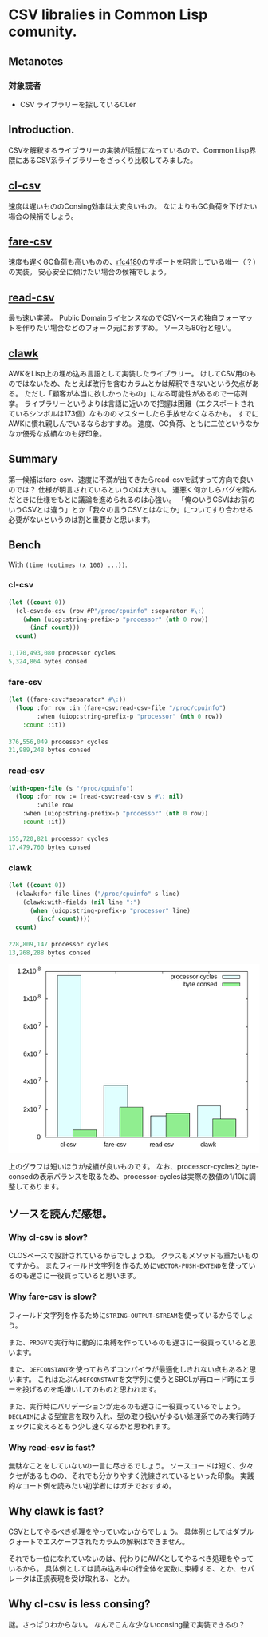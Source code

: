 # CSV libralies in Common Lisp comunity.
## Metanotes
### 対象読者
* CSV ライブラリーを探しているCLer

## Introduction.
CSVを解釈するライブラリーの実装が話題になっているので、Common Lisp界隈にあるCSV系ライブラリーをざっくり比較してみました。

## [cl-csv](https://github.com/AccelerationNet/cl-csv)
速度は遅いもののConsing効率は大変良いもの。
なによりもGC負荷を下げたい場合の候補でしょう。

## [fare-csv](https://github.com/fare/fare-csv)
速度も遅くGC負荷も高いものの、[rfc4180](https://datatracker.ietf.org/doc/html/rfc4180)のサポートを明言している唯一（？）の実装。
安心安全に傾けたい場合の候補でしょう。

## [read-csv](https://github.com/WarrenWilkinson/read-csv)
最も速い実装。
Public DomainライセンスなのでCSVベースの独自フォーマットを作りたい場合などのフォーク元におすすめ。
ソースも80行と短い。

## [clawk](https://github.com/sharplispers/clawk)
AWKをLisp上の埋め込み言語として実装したライブラリー。
けしてCSV用のものではないため、たとえば改行を含むカラムとかは解釈できないという欠点がある。
ただし「顧客が本当に欲しかったもの」になる可能性があるので一応列挙。
ライブラリーというよりは言語に近いので把握は困難（エクスポートされているシンボルは173個）なもののマスターしたら手放せなくなるかも。
すでにAWKに慣れ親しんでいるならおすすめ。
速度、GC負荷、ともに二位というなかなか優秀な成績なのも好印象。

## Summary
第一候補はfare-csv、速度に不満が出てきたらread-csvを試すって方向で良いのでは？
仕様が明言されているというのは大きい。
運悪く何かしらバグを踏んだときに仕様をもとに議論を進められるのは心強い。
「俺のいうCSVはお前のいうCSVとは違う」とか「我々の言うCSVとはなにか」についてすり合わせる必要がないというのは割と重要かと思います。

## Bench
With `(time (dotimes (x 100) ...))`.
### cl-csv

```lisp
(let ((count 0))
  (cl-csv:do-csv (row #P"/proc/cpuinfo" :separator #\:)
    (when (uiop:string-prefix-p "processor" (nth 0 row))
      (incf count)))
  count)

1,170,493,080 processor cycles
5,324,864 bytes consed
```

### fare-csv

```lisp
(let ((fare-csv:*separator* #\:))
  (loop :for row :in (fare-csv:read-csv-file "/proc/cpuinfo")
        :when (uiop:string-prefix-p "processor" (nth 0 row))
	:count :it))

376,556,049 processor cycles
21,989,248 bytes consed
```

### read-csv

```lisp
(with-open-file (s "/proc/cpuinfo")
  (loop :for row := (read-csv:read-csv s #\: nil)
        :while row
	:when (uiop:string-prefix-p "processor" (nth 0 row))
	:count :it))

155,720,821 processor cycles
17,479,760 bytes consed
```

### clawk

```lisp
(let ((count 0))
  (clawk:for-file-lines ("/proc/cpuinfo" s line)
    (clawk:with-fields (nil line ":")
      (when (uiop:string-prefix-p "processor" line)
        (incf count))))
  count)

228,809,147 processor cycles
13,268,288 bytes consed
```

![benchmark graph](../img/csv-bench.png)

上のグラフは短いほうが成績が良いものです。
なお、processor-cyclesとbyte-consedの表示バランスを取るため、processor-cyclesは実際の数値の1/10に調整してあります。

## ソースを読んだ感想。
### Why cl-csv is slow?
CLOSベースで設計されているからでしょうね。
クラスもメソッドも重たいものですから。
またフィールド文字列を作るために`VECTOR-PUSH-EXTEND`を使っているのも遅さに一役買っていると思います。

### Why fare-csv is slow?
フィールド文字列を作るために`STRING-OUTPUT-STREAM`を使っているからでしょう。

また、`PROGV`で実行時に動的に束縛を作っているのも遅さに一役買っていると思います。

また、`DEFCONSTANT`を使っておらずコンパイラが最適化しきれない点もあると思います。
これはたぶん`DEFCONSTANT`を文字列に使うとSBCLが再ロード時にエラーを投げるのを毛嫌いしてのものと思われます。

また、実行時にバリデーションが走るのも遅さに一役買っているでしょう。
`DECLAIM`による型宣言を取り入れ、型の取り扱いがゆるい処理系でのみ実行時チェックに変えるともう少し速くなるかと思われます。

### Why read-csv is fast?
無駄なことをしていないの一言に尽きるでしょう。
ソースコードは短く、少々クセがあるものの、それでも分かりやすく洗練されているといった印象。
実践的なコード例を読みたい初学者にはガチでおすすめ。

## Why clawk is fast?
CSVとしてやるべき処理をやっていないからでしょう。
具体例としてはダブルクォートでエスケープされたカラムの解釈はできません。

それでも一位になれていないのは、代わりにAWKとしてやるべき処理をやっているから。
具体例としては読み込み中の行全体を変数に束縛する、とか、セパレータは正規表現を受け取れる、とか。

## Why cl-csv is less consing?
謎。さっぱりわからない。
なんでこんな少ないconsing量で実装できるの？


